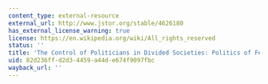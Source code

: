 ```yaml
---
content_type: external-resource
external_url: http://www.jstor.org/stable/4626180
has_external_license_warning: true
license: https://en.wikipedia.org/wiki/All_rights_reserved
status: ''
title: 'The Control of Politicians in Divided Societies: Politics of Fear'
uid: 82d236ff-d2d3-4459-a44d-e674f9097fbc
wayback_url: ''
---
```

